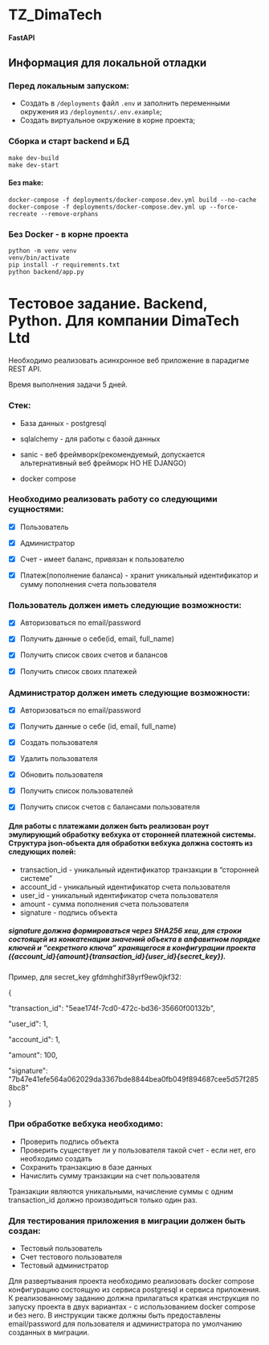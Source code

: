 # TZ_DimaTech
#### FastAPI
## Информация для локальной отладки
### Перед локальным запуском:
- Создать в `/deployments` файл `.env` и заполнить переменными окружения из `/deployments/.env.example`;
- Создать виртуальное окружение в корне проекта;


### Сборка и старт backend и БД
```
make dev-build
make dev-start
```

#### Без make:
```
docker-compose -f deployments/docker-compose.dev.yml build --no-cache
docker-compose -f deployments/docker-compose.dev.yml up --force-recreate --remove-orphans
```

### Без Docker - в корне проекта
```
python -m venv venv
venv/bin/activate
pip install -r requirements.txt
python backend/app.py
```


# Тестовое задание. Backend, Python. Для компании DimaTech Ltd


Необходимо реализовать асинхронное веб приложение в парадигме REST API.

Время выполнения задачи 5 дней.


### Стек:
- База данных - postgresql

- sqlalchemy - для работы с базой данных

- sanic - веб фреймворк(рекомендуемый, допускается альтернативный веб фрейморк НО НЕ DJANGO)

- docker compose


### Необходимо реализовать работу со следующими сущностями:
- [x] Пользователь

- [x] Администратор

- [x] Счет - имеет баланс, привязан к пользователю

- [x] Платеж(пополнение баланса) - хранит уникальный идентификатор и сумму пополнения счета пользователя


### Пользователь должен иметь следующие возможности:

- [x] Авторизоваться по email/password

- [x] Получить данные о себе(id, email, full_name)

- [x] Получить список своих счетов и балансов

- [x] Получить список своих платежей


### Администратор должен иметь следующие возможности:

- [x] Авторизоваться по email/password

- [x] Получить данные о себе (id, email, full_name)

- [x] Создать пользователя
- [x] Удалить пользователя
- [x] Обновить пользователя

- [x] Получить список пользователей
- [x] Получить список счетов с балансами пользователя


#### Для работы с платежами должен быть реализован роут эмулирующий обработку вебхука от сторонней платежной системы. Структура json-объекта для обработки вебхука должна состоять из следующих полей:
- transaction_id - уникальный идентификатор транзакции в “сторонней системе”
- account_id - уникальный идентификатор счета пользователя
- user_id - уникальный идентификатор счета пользователя
- amount - сумма пополнения счета пользователя
- signature - подпись объекта

##### signature должна формироваться через SHA256 хеш, для строки состоящей из конкатенации значений объекта в алфавитном порядке ключей и “секретного ключа” хранящегося в конфигурации проекта ({account_id}{amount}{transaction_id}{user_id}{secret_key}). 

Пример, для secret_key gfdmhghif38yrf9ew0jkf32:

{

  "transaction_id": "5eae174f-7cd0-472c-bd36-35660f00132b",

  "user_id": 1,

  "account_id": 1,

  "amount": 100,

  "signature": "7b47e41efe564a062029da3367bde8844bea0fb049f894687cee5d57f2858bc8"

}

### При обработке вебхука необходимо:
- Проверить подпись объекта
- Проверить существует ли у пользователя такой счет - если нет, его необходимо создать
- Сохранить транзакцию в базе данных
- Начислить сумму транзакции на счет пользователя

Транзакции являются уникальными, начисление суммы с одним transaction_id должно производиться только один раз.

### Для тестирования приложения в миграции должен быть создан:
- Тестовый пользователь
- Счет тестового пользователя
- Тестовый администратор

Для развертывания проекта необходимо реализовать docker compose конфигурацию состоящую из сервиса postgresql и сервиса приложения.
К реализованному заданию должна прилагаться краткая инструкция по запуску проекта в двух вариантах - с использованием docker compose и без него. В инструкции также должны быть предоставлены email/password для пользователя и администратора по умолчанию созданных в миграции.
